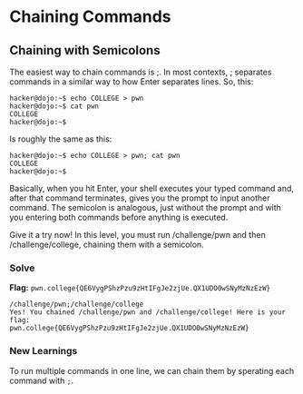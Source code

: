 # Chaining Commands

## Chaining with Semicolons
The easiest way to chain commands is ;. In most contexts, ; separates commands in a similar way to how Enter separates lines. So, this:
```
hacker@dojo:~$ echo COLLEGE > pwn
hacker@dojo:~$ cat pwn
COLLEGE
hacker@dojo:~$
```
Is roughly the same as this:
```
hacker@dojo:~$ echo COLLEGE > pwn; cat pwn
COLLEGE
hacker@dojo:~$
```
Basically, when you hit Enter, your shell executes your typed command and, after that command terminates, gives you the prompt to input another command. The semicolon is analogous, just without the prompt and with you entering both commands before anything is executed.

Give it a try now! In this level, you must run /challenge/pwn and then /challenge/college, chaining them with a semicolon.


### Solve
**Flag:** `pwn.college{QE6VygPShzPzu9zHtIFgJe2zjUe.QX1UDO0wSNyMzNzEzW}`

```
/challenge/pwn;/challenge/college
Yes! You chained /challenge/pwn and /challenge/college! Here is your flag:
pwn.college{QE6VygPShzPzu9zHtIFgJe2zjUe.QX1UDO0wSNyMzNzEzW}
```
### New Learnings

To run multiple commands in one line, we can chain them by sperating each command with `;`.